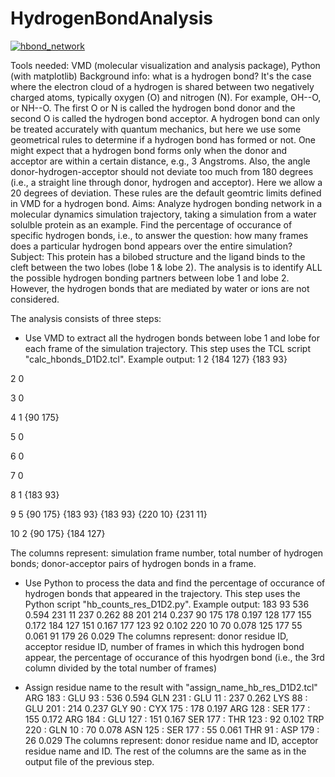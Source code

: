 # HydrogenBondAnalysis
[![hbond_network](https://cloud.githubusercontent.com/assets/7023606/8961587/1ead392c-35e4-11e5-83d6-4a1340b83512.png)](#features)

Tools needed: VMD (molecular visualization and analysis package), Python (with matplotlib)
Background info: what is a hydrogen bond? It's the case where the electron cloud of a hydrogen is shared between two negatively charged atoms, typically oxygen (O) and nitrogen (N). For example, OH--O, or NH--O. The first O or N is called the hydrogen bond donor and the second O is called the hydrogen bond acceptor. A hydrogen bond can only be treated accurately with quantum mechanics, but here we use some geometrical rules to determine if a hydrogen bond has formed or not. One might expect that a hydrogen bond forms only when the donor and acceptor are within a certain distance, e.g., 3 Angstroms. Also, the angle donor-hydrogen-acceptor should not deviate too much from 180 degrees (i.e., a straight line through donor, hydrogen and acceptor). Here we allow a 20 degrees of deviation. These rules are the default geomtric limits defined in VMD for a hydrogen bond.
Aims: Analyze hydrogen bonding network in a molecular dynamics simulation trajectory, taking a simulation from a water solulble protein as an example. Find the percentage of occurance of specific hydrogen bonds, i.e., to answer the question: how many frames does a particular hydrogen bond appears over the entire simulation?
Subject: This protein has a bilobed structure and the ligand binds to the cleft between the two lobes (lobe 1 & lobe 2). The analysis is to identify ALL the possible hydrogen bonding partners between lobe 1 and lobe 2. However, the hydrogen bonds that are mediated by water or ions are not considered.

The analysis consists of three steps:
* Use VMD to extract all the hydrogen bonds between lobe 1 and lobe for each frame of the simulation trajectory. This step uses the TCL script "calc_hbonds_D1D2.tcl". Example output:
1 2 {184 127} {183 93}

2 0 

3 0 

4 1 {90 175}

5 0 

6 0 

7 0 

8 1 {183 93}

9 5 {90 175} {183 93} {183 93} {220 10} {231 11}

10 2 {90 175} {184 127}

The columns represent: simulation frame number, total number of hydrogen bonds; donor-acceptor pairs of hydrogen bonds in a frame.

* Use Python to process the data and find the percentage of occurance of hydrogen bonds that appeared in the trajectory. This step uses the Python script "hb_counts_res_D1D2.py". Example output:
183 93                   	     536   0.594
231 11                   	     237   0.262
88 201                   	     214   0.237
90 175                   	     178   0.197
128 177                  	     155   0.172
184 127                  	     151   0.167
177 123                  	      92   0.102
220 10                   	      70   0.078
125 177                  	      55   0.061
91 179                   	      26   0.029
The columns represent: donor residue ID, acceptor residue ID, number of frames in which this hydrogen bond appear, the percentage of occurance of this hyodrgen bond (i.e., the 3rd column divided by the total number of frames)

* Assign residue name to the result with "assign_name_hb_res_D1D2.tcl"
ARG 183      : GLU 93       :      536   0.594
GLN 231      : GLU 11       :      237   0.262
LYS 88       : GLU 201      :      214   0.237
GLY 90       : CYX 175      :      178   0.197
ARG 128      : SER 177      :      155   0.172
ARG 184      : GLU 127      :      151   0.167
SER 177      : THR 123      :       92   0.102
TRP 220      : GLN 10       :       70   0.078
ASN 125      : SER 177      :       55   0.061
THR 91       : ASP 179      :       26   0.029
The columns represent: donor residue name and ID, acceptor residue name and ID. The rest of the columns are the same as in the output file of the previous step.
